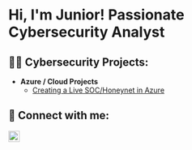 <h1>Hi, I'm Junior! Passionate Cybersecurity Analyst</h1>

<h2>👨‍💻 Cybersecurity Projects:</h2>

- <b>Azure / Cloud Projects</b>
  - [Creating a Live SOC/Honeynet in Azure](https://github.com/ntongwe/Azure-SOC)
<h2> 🤳 Connect with me:</h2>

[<img align="left" alt="JuniorNtongwe | LinkedIn" width="22px" src="https://cdn.jsdelivr.net/npm/simple-icons@v3/icons/linkedin.svg" />][linkedin]


[linkedin]: https://www.linkedin.com/in/jntongwe/


